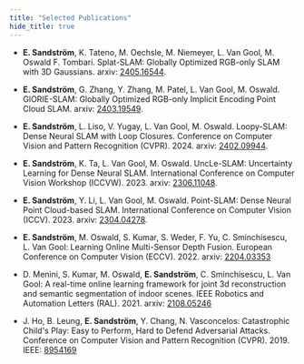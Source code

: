 ```yaml
---
title: "Selected Publications"
hide_title: true
---
```


* **E. Sandström**, K. Tateno, M. Oechsle, M. Niemeyer, L. Van Gool, M. Oswald F. Tombari. Splat-SLAM: Globally Optimized RGB-only SLAM with 3D Gaussians. arxiv: [2405.16544](https://arxiv.org/abs/2405.16544).

* **E. Sandström**, G. Zhang, Y. Zhang, M. Patel, L. Van Gool, M. Oswald. GlORIE-SLAM: Globally Optimized RGB-only Implicit Encoding Point Cloud SLAM. arxiv: [2403.19549](https://arxiv.org/abs/2403.19549).

* **E. Sandström**, L. Liso, V. Yugay, L. Van Gool, M. Oswald. Loopy-SLAM: Dense Neural SLAM with Loop Closures. Conference on Computer Vision and Pattern Recognition (CVPR). 2024. arxiv: [2402.09944](https://arxiv.org/abs/2402.09944).

* **E. Sandström**, K. Ta, L. Van Gool, M. Oswald. UncLe-SLAM: Uncertainty Learning for Dense Neural SLAM. International Conference on Computer Vision Workshop (ICCVW). 2023. arxiv: [2306.11048](https://arxiv.org/abs/2306.11048).

* **E. Sandström**, Y. Li, L. Van Gool, M. Oswald. Point-SLAM: Dense Neural Point Cloud-based SLAM. International Conference on Computer Vision (ICCV). 2023. arxiv: [2304.04278](https://arxiv.org/abs/2304.04278).

* **E. Sandström**, M. Oswald, S. Kumar, S. Weder, F. Yu, C. Sminchisescu, L. Van Gool: Learning Online Multi-Sensor Depth Fusion. European Conference on Computer Vision (ECCV). 2022. arxiv: [2204.03353](https://arxiv.org/abs/2204.03353)

* D. Menini, S. Kumar, M. Oswald, **E. Sandström**, C. Sminchisescu, L. Van Gool: A real-time online learning framework for joint 3d reconstruction and semantic segmentation of indoor scenes. IEEE Robotics and Automation Letters (RAL). 2021. arxiv: [2108.05246](https://arxiv.org/abs/2108.05246)

* J. Ho, B. Leung, **E. Sandström**, Y. Chang, N. Vasconcelos: Catastrophic Child's Play: Easy to Perform, Hard to Defend Adversarial Attacks. Conference on Computer Vision and Pattern Recognition (CVPR). 2019. IEEE: [8954169](https://ieeexplore.ieee.org/document/8954169)




















